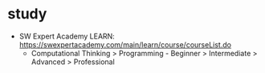 # study
- SW Expert Academy LEARN: https://swexpertacademy.com/main/learn/course/courseList.do
  - Computational Thinking > Programming - Beginner > Intermediate > Advanced > Professional
